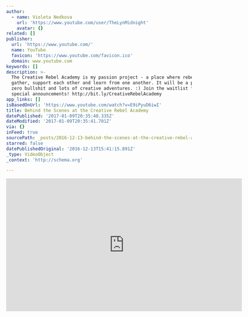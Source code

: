 ```yaml
---
author:
  - name: Violeta Nedkova
    url: 'https://www.youtube.com/user/TheLynMidnight'
    avatar: {}
related: []
publisher:
  url: 'https://www.youtube.com/'
  name: YouTube
  favicon: 'https://www.youtube.com/favicon.ico'
  domain: www.youtube.com
keywords: []
description: >-
  The Creative Rebel Academy is my passion project - a place where rebels
  gather, support each other and learn from one another. It will be a place of
  zero bullshit and lots of creative adventures. :) Join the waitlist for those
  special announcements! http://bit.ly/CreativeRebelAcademy
app_links: []
isBasedOnUrl: 'https://www.youtube.com/watch?v=E9iPyuD6iwI'
title: Behind the Scenes at the Creative Rebel Academy
datePublished: '2017-01-09T20:35:48.335Z'
dateModified: '2017-01-09T20:35:41.701Z'
via: {}
inFeed: true
sourcePath: _posts/2016-12-13-behind-the-scenes-at-the-creative-rebel-academy.md
starred: false
datePublishedOriginal: '2016-12-13T15:41:15.891Z'
_type: VideoObject
_context: 'http://schema.org'

---
```

<iframe src="https://cdn.embedly.com/widgets/media.html?src=https%3A%2F%2Fwww.youtube.com%2Fembed%2FE9iPyuD6iwI%3Ffeature%3Doembed&amp;url=http%3A%2F%2Fwww.youtube.com%2Fwatch%3Fv%3DE9iPyuD6iwI&amp;image=https%3A%2F%2Fi.ytimg.com%2Fvi%2FE9iPyuD6iwI%2Fhqdefault.jpg&amp;key=b7d04c9b404c499eba89ee7072e1c4f7&amp;type=text%2Fhtml&amp;schema=youtube" width="640" height="360" scrolling="no" frameborder="0" allowfullscreen="" style=""></iframe>